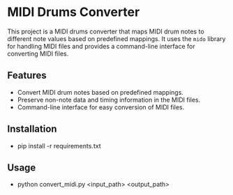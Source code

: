 # MIDI Drums Converter

This project is a MIDI drums converter that maps MIDI drum notes to different note values based on predefined mappings. It uses the `mido` library for handling MIDI files and provides a command-line interface for converting MIDI files.

## Features

- Convert MIDI drum notes based on predefined mappings.
- Preserve non-note data and timing information in the MIDI files.
- Command-line interface for easy conversion of MIDI files.

## Installation

- pip install -r requirements.txt

## Usage

- python convert_midi.py <input_path> <output_path>